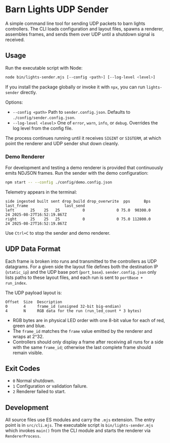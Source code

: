 # Barn Lights UDP Sender

A simple command line tool for sending UDP packets to barn lights controllers. The CLI
loads configuration and layout files, spawns a renderer, assembles frames, and sends
them over UDP until a shutdown signal is received.

## Usage

Run the executable script with Node:

```bash
node bin/lights-sender.mjs [--config <path>] [--log-level <level>]
```

If you install the package globally or invoke it with `npx`, you can run `lights-sender` directly.

Options:

- `--config <path>` Path to `sender.config.json`. Defaults to `./config/sender.config.json`.
- `--log-level <level>` One of `error`, `warn`, `info`, or `debug`. Overrides the log level from the config file.

The process continues running until it receives `SIGINT` or `SIGTERM`, at which point
the renderer and UDP sender shut down cleanly.

### Demo Renderer

For development and testing a demo renderer is provided that continuously emits
NDJSON frames. Run the sender with the demo configuration:

```bash
npm start -- --config ./config/demo.config.json
```

Telemetry appears in the terminal:

```
side ingested built sent drop_build drop_overwrite  pps      Bps last_frame                last_send
left       25    25   25          0              0 75.0  90300.0         24 2025-08-27T16:52:19.867Z
right      25    25   25          0              0 75.0 112800.0         24 2025-08-27T16:52:19.867Z
```

Use `Ctrl+C` to stop the sender and demo renderer.

## UDP Data Format

Each frame is broken into runs and transmitted to the controllers as UDP datagrams.
For a given side the layout file defines both the destination IP (`static_ip`) and
the UDP base port (`port_base`). `sender.config.json` only lists paths to these layout
files, and each run is sent to `portBase + run_index`.

The UDP payload layout is:

```
Offset  Size  Description
0       4     frame_id (unsigned 32-bit big-endian)
4       N     RGB data for the run (run_led_count * 3 bytes)
```

- RGB bytes are in physical LED order with one 8-bit value for each of red, green
  and blue.
- The `frame_id` matches the `frame` value emitted by the renderer and wraps at
  2^32.
- Controllers should only display a frame after receiving all runs for a side with
  the same `frame_id`; otherwise the last complete frame should remain visible.

## Exit Codes

- `0` Normal shutdown.
- `1` Configuration or validation failure.
- `2` Renderer failed to start.

## Development

All source files use ES modules and carry the `.mjs` extension. The entry point is in `src/cli.mjs`. The executable script is `bin/lights-sender.mjs` which invokes `main()` from the CLI module and starts the renderer via `RendererProcess`.

